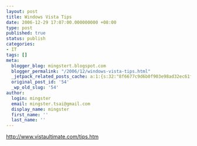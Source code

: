 ```yaml
---
layout: post
title: Windows Vista Tips
date: 2006-12-29 17:07:00.000000000 +08:00
type: post
published: true
status: publish
categories:
- IT
tags: []
meta:
  blogger_blog: mingstert.blogspot.com
  blogger_permalink: "/2006/12/windows-vista-tips.html"
  _jetpack_related_posts_cache: a:1:{s:32:"8f6677c9d6b0f903e98ad32ec61f8deb";a:2:{s:7:"expires";i:1446652273;s:7:"payload";a:3:{i:0;a:1:{s:2:"id";i:180;}i:1;a:1:{s:2:"id";i:164;}i:2;a:1:{s:2:"id";i:181;}}}}
  original_post_id: '54'
  _wp_old_slug: '54'
author:
  login: mingster
  email: mingster.tsai@gmail.com
  display_name: mingster
  first_name: ''
  last_name: ''
---
```

<p><a href="http://www.vistaultimate.com/tips.htm">http://www.vistaultimate.com/tips.htm</a></p>
